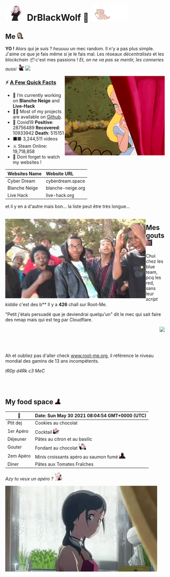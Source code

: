 # <img src="pic/Chika_Dance.gif" height="48"> **DrBlackWolf 🎀** <img src="pic/dog.gif"  height="50">

## **Me**  <img src="pic/5869_TakagiShhh.gif" height="20">
**YO !** Alors qui je suis ? *heuuuu* un mec random. Il n'y a pas plus simple. J'aime ce que je fais même si je le fais mal. Les réseaux *décentralisés* et les *blockchain 📦* c'est mes passions ! *Et, on ne va pas se mentir, les conneries aussi <img src="pic/dance.gif" height="20">* ![](https://komarev.com/ghpvc/?username=DrBlackWolf&color=yellow)

<img src="pic/alice.gif" align="right" height="250">

<h3>⚡️ <u>A Few Quick Facts</u></h3>
<ul>
<li>🔭 I’m currently working on <b>Blanche Neige</b> and <b>Live-Hack</b></li>
<li>👨‍💻 Most of my projects are available on <a href="https://github.com/DrBlackWolf">Github</a>.</li>
<li>🦠 Covid19 <b>Positive</b>: 28756489 <b>Recovered</b>: 10933942 <b>Death</b>: 515151</li>
<li>⬛️🟧 3,244,511 videos</li>
<li>⚔️ Steam Online: 
							19,718,858						</li>
<li>📝 Dont forget to watch my websites !</li>
</ul>

| Websites Name | Website URL |
| -------------- | :--------- |
| Cyber Dream | cyberdream.space |
| Blanche Neige | blanche-neige.org |
| Live Hack | live-hack.org |

et il y en a d'autre mais bon... la liste peut être très longue...
<br>
<br>

<img src="pic/bt.gif" align="left" height="250">

## **Mes gouts** <img src="pic/734622241639104532.gif" height="20">

Chui chez les blue team, pcq les red, sans leur *script kiddie* c'est des b** Il y a **426** chall sur Root-Me.

"Petit j'étais persuadé que je deviendrai quelqu'un" dit le mec qui sait faire des nmap mais qui est teg par Cloudflare.

<img src="pic/hacker.gif" align="right" height="150">

<br>
<br>
<br>
<br>

Ah et oubliez pas d'aller check www.root-me.org, il référence le niveau mondial des gamins de 13 ans incompétents.

*tR0p d4Rk c3 MeC*


<br>
<br>

## **My food space** <img src="pic/Deadpool_aw_shock.gif" height="20">

| 📆 | Date: Sun May 30 2021 08:04:54 GMT+0000 (UTC) | 
| ---- | :--- | 
| Ptit dej | Cookies au chocolat | 
| 1er Apéro | Cocktail <img src='pic/734622115159867473.gif' height='20'> | 
| Déjeuner | Pâtes au citron et au basilic | 
| Gouter | Fondant au chocolat <img src='pic/734622150908182588.gif' height='20'> | 
| 2em Apéro | Minis croissants apéro au saumon fumé <img src='pic/Deadpool_clapping_appreciating.gif' height='20'> | 
| Diner | Pâtes aux Tomates Fraîches |

*Azy tu veux un apéro ?* <img src="pic/8395_CerberusFastTap.gif" height="25">

<img src="pic/L4IXI1XdroF0dGnNJN.gif">

